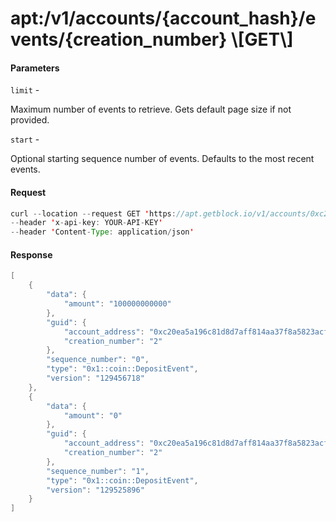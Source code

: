 # apt:/v1/accounts/{account\_hash}/events/{creation\_number} \\\[GET\\]

#### Parameters

`limit` -

Maximum number of events to retrieve. Gets default page size if not provided.

`start` -

Optional starting sequence number of events. Defaults to the most recent events.

#### Request

```java
curl --location --request GET 'https://apt.getblock.io/v1/accounts/0xc20ea5a196c81d8d7aff814aa37f8a5823acffbc4193efd3b2aafc9ef2803255/events/2?limit=10' 
--header 'x-api-key: YOUR-API-KEY' 
--header 'Content-Type: application/json' 
```

#### Response

```java
[
    {
        "data": {
            "amount": "100000000000"
        },
        "guid": {
            "account_address": "0xc20ea5a196c81d8d7aff814aa37f8a5823acffbc4193efd3b2aafc9ef2803255",
            "creation_number": "2"
        },
        "sequence_number": "0",
        "type": "0x1::coin::DepositEvent",
        "version": "129456718"
    },
    {
        "data": {
            "amount": "0"
        },
        "guid": {
            "account_address": "0xc20ea5a196c81d8d7aff814aa37f8a5823acffbc4193efd3b2aafc9ef2803255",
            "creation_number": "2"
        },
        "sequence_number": "1",
        "type": "0x1::coin::DepositEvent",
        "version": "129525896"
    }
]
```
